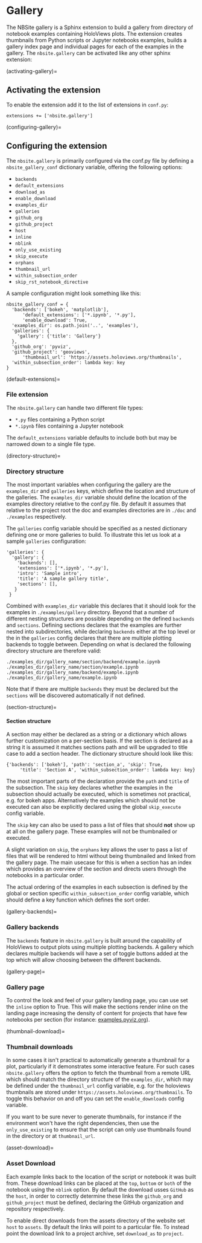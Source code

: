 # Gallery

The NBSite gallery is a Sphinx extension to build a gallery from
directory of notebook examples containing HoloViews plots. The
extension creates thumbnails from Python scripts or Jupyter notebooks
examples, builds a gallery index page and individual pages for each of
the examples in the gallery. The `nbsite.gallery` can be activated
like any other sphinx extension:

(activating-gallery)=

## Activating the extension

To enable the extension add it to the list of extensions in
`conf.py`:

```
extensions += ['nbsite.gallery']
```

(configuring-gallery)=

## Configuring the extension

The `nbsite.gallery` is primarily configured via the conf.py file by
defining a `nbsite_gallery_conf` dictionary variable, offering the
following options:

- `backends`
- `default_extensions`
- `download_as`
- `enable_download`
- `examples_dir`
- `galleries`
- `github_org`
- `github_project`
- `host`
- `inline`
- `nblink`
- `only_use_existing`
- `skip_execute`
- `orphans`
- `thumbnail_url`
- `within_subsection_order`
- `skip_rst_notebook_directive`

A sample configuration might look something like this:

```
nbsite_gallery_conf = {
  'backends': ['bokeh', 'matplotlib'],
      'default_extensions': ['*.ipynb', '*.py'],
      'enable_download': True,
  'examples_dir': os.path.join('..', 'examples'),
  'galleries': {
    'gallery': {'title': 'Gallery'}
  },
  'github_org': 'pyviz',
  'github_project': 'geoviews',
      'thumbnail_url': 'https://assets.holoviews.org/thumbnails',
  'within_subsection_order': lambda key: key
}
```

(default-extensions)=

### File extension

The `nbsite.gallery` can handle two different file types:

- `*.py` files containing a Python script
- `*.ipynb` files containing a Jupyter notebook

The `default_extensions` variable defaults to include both but may
be narrowed down to a single file type.

(directory-structure)=

### Directory structure

The most important variables when configuring the gallery are the
`examples_dir` and `galleries` keys, which define the location and
structure of the galleries. The `examples_dir` variable should
define the location of the examples directory relative to the conf.py
file. By default it assumes that relative to the project root the doc
and examples directories are in `./doc` and `./examples`
respectively.

The `galleries` config variable should be specified as a nested
dictionary defining one or more galleries to build. To illustrate this
let us look at a sample `galleries` configuration:

```
'galleries': {
  'gallery': {
    'backends': [],
    'extensions': ['*.ipynb', '*.py'],
    'intro': 'Sample intro',
    'title': 'A sample gallery title',
    'sections': [],
   }
 }
```

Combined with `examples_dir` variable this declares that it should
look for the examples in `./examples/gallery` directory. Beyond that
a number of different nesting structures are possible depending on the
defined `backends` and `sections`. Defining sections declares that
the examples are further nested into subdirectories, while declaring
`backends` either at the top level or the in the `galleries`
config declares that there are multiple plotting backends to toggle
between. Depending on what is declared the following directory
structure are therefore valid:

```
./examples_dir/gallery_name/section/backend/example.ipynb
./examples_dir/gallery_name/section/example.ipynb
./examples_dir/gallery_name/backend/example.ipynb
./examples_dir/gallery_name/example.ipynb
```

Note that if there are multiple `backends` they must be declared but
the `sections` will be discovered automatically if not defined.

(section-structure)=

#### Section structure

A section may either be declared as a string or a dictionary which
allows further customization on a per-section basis. If the section is
declared as a string it is assumed it matches sections path and will
be upgraded to title case to add a section header. The dictionary
structure should look like this:

```
{'backends': ['bokeh'], 'path': 'section_a', 'skip': True,
     'title': 'Section A', 'within_subsection_order': lambda key: key}
```

The most important parts of the declaration provide the `path` and
`title` of the subsection. The `skip` key declares whether the
examples in the subsection should actually be executed, which is
sometimes not practical, e.g. for bokeh apps. Alternatively the
examples which should not be executed can also be explicitly declared
using the global `skip_execute` config variable.

The `skip` key can also be used to pass a list of files that should
**not** show up at all on the gallery page. These examples will
not be thumbnailed or executed.

A slight variation on `skip`, the `orphans` key allows the user to
pass a list of files that will be rendered to html without being thumbnailed
and linked from the gallery page. The main usecase for this is when a section
has an index which provides an overview of the section and directs users through
the notebooks in a particular order.

The actual ordering of the examples in each subsection is defined by
the global or section specific `within_subsection_order` config
variable, which should define a key function which defines the sort
order.

(gallery-backends)=

### Gallery backends

The `backends` feature in `nbsite.gallery` is built around the
capability of HoloViews to output plots using multiple plotting
backends. A gallery which declares multiple backends will have a set
of toggle buttons added at the top which will allow choosing between
the different backends.

(gallery-page)=

### Gallery page

To control the look and feel of your gallery landing page, you can
use set the `inline` option to True. This will make the sections render
inline on the landing page increasing the density of content for projects
that have few notebooks per section (for instance: [examples.pyviz.org](https://examples.pyviz.org)).

(thumbnail-download)=

### Thumbnail downloads

In some cases it isn't practical to automatically generate a thumbnail
for a plot, particularly if it demonstrates some interactive
feature. For such cases `nbsite.gallery` offers the option to fetch
the thumbnail from a remote URL which should match the directory
structure of the `examples_dir`, which may be defined under the
`thumbnail_url` config variable, e.g. for the holoviews thumbnails
are stored under `https://assets.holoviews.org/thumbnails`. To
toggle this behavior on and off you can set the `enable_downloads`
config variable.

If you want to be sure never to generate thumbnails, for instance if
the environment won't have the right dependencies, then use the `only_use_existing`
to ensure that the script can only use thumbnails found in the directory
or at `thumbnail_url`.

(asset-download)=

### Asset Download

Each example links back to the location of the script or notebook it
was built from. These download links can be placed at the `top`, `bottom` or
`both` of the notebook using the `nblink` option. By default the download
usses `GitHub` as the `host`, in order to correctly determine these links the
`github_org` and `github_project` must be defined, declaring the
GitHub organization and repository respectively.

To enable direct downloads from the assets directory of the website set `host`
to `assets`. By default the links will point to a particular file. To instead point
the download link to a project archive, set `download_as` to `project`.
